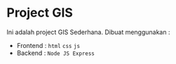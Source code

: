 # Project GIS

Ini adalah project GIS Sederhana. Dibuat menggunakan :
- Frontend : `html` `css` `js`
- Backend : `Node JS Express`

## 